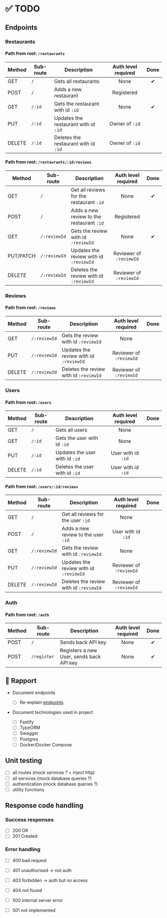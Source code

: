 # ✅ TODO

## Endpoints

### Restaurants

#### Path from root: `/restaurants`

| Method | Sub-route | Description                          | Auth level required | Done |
| ------ | --------- | ------------------------------------ | :-----------------: | :--: |
| GET    | `/`       | Gets all restaurants                 |        None         |  ✔   |
| POST   | `/`       | Adds a new restaurant                |     Registered      |      |
| GET    | `/:id`    | Gets the restaurant with id `:id`    |        None         |  ✔   |
| PUT    | `/:id`    | Updates the restaurant with id `:id` |   Owner of `:id`    |      |
| DELETE | `/:id`    | Deletes the restaurant with id `:id` |   Owner of `:id`    |      |

#### Path from root: `/restaurants/:id/reviews`

| Method | Sub-route    | Description                               |   Auth level required   | Done |
| ------ | ------------ | ----------------------------------------- | :---------------------: | :--: |
| GET    | `/`          | Get all reviews for the restaurant `:id`  |          None           |   ✔   |
| POST   | `/`          | Adds a new review to the restaurant `:id` |       Registered        |      |
| GET    | `/:reviewId` | Gets the review with id `:reviewId`       |          None           |   ✔   |
| PUT/PATCH    | `/:reviewId` | Updates the review with id `:reviewId`    | Reviewer of `:reviewId` |      |
| DELETE | `/:reviewId` | Deletes the review with id `:reviewId`    | Reviewer of `:reviewId` |      |

### Reviews

#### Path from root: `/reviews`

| Method | Sub-route    | Description                            |   Auth level required   | Done |
| ------ | ------------ | -------------------------------------- | :---------------------: | :--: |
| GET    | `/:reviewId` | Gets the review with id `:reviewId`    |          None           |      |
| PUT    | `/:reviewId` | Updates the review with id `:reviewId` | Reviewer of `:reviewId` |      |
| DELETE | `/:reviewId` | Deletes the review with id `:reviewId` | Reviewer of `:reviewId` |      |

### Users

#### Path from root: `/users`

| Method | Sub-route | Description                    | Auth level required | Done |
| ------ | --------- | ------------------------------ | :-----------------: | :--: |
| GET    | `/`       | Gets all users                 |        None         |      |
| GET    | `/:id`    | Gets the user with id `:id`    |        None         |      |
| PUT    | `/:id`    | Updates the user with id `:id` | User with id `:id`  |      |
| DELETE | `/:id`    | Deletes the user with id `:id` | User with id `:id`  |      |

#### Path from root: `/users/:id/reviews`

| Method | Sub-route    | Description                            |   Auth level required   | Done |
| ------ | ------------ | -------------------------------------- | :---------------------: | :--: |
| GET    | `/`          | Get all reviews for the user `:id`     |          None           |      |
| POST   | `/`          | Adds a new review to the user `:id`    |   User with id `:id`    |      |
| GET    | `/:reviewId` | Gets the review with id `:reviewId`    |          None           |      |
| PUT    | `/:reviewId` | Updates the review with id `:reviewId` | Reviewer of `:reviewId` |      |
| DELETE | `/:reviewId` | Deletes the review with id `:reviewId` | Reviewer of `:reviewId` |      |

### Auth

#### Path from root: `/auth`

| Method | Sub-route   | Description                              | Auth level required | Done |
| ------ | ----------- | ---------------------------------------- | :-----------------: | :--: |
| POST   | `/`         | Sends back API key                       |        None         |  ✔   |
| POST   | `/register` | Registers a new User, sends back API key |        None         |  ✔   |

## 📄 Rapport

- Document endpoints

  - [ ] Re-explain [endpoints](#endpoints)

- Document technologies used in project
  - [ ] Fastify
  - [ ] TypeORM
  - [ ] Swagger
  - [ ] Postgres
  - [ ] Docker/Docker Compose

## Unit testing

- [ ] all routes (mock services ? + inject http)
- [ ] all services (mock database queries ?)
- [ ] authentication (mock database queries ?)
- [ ] utility functions

## Response code handling

### Success responses

- [ ] 200 OK
- [ ] 201 Created

### Error handling

- [ ] 400 bad request
- [ ] 401 unauthorised -> not auth
- [ ] 403 forbidden -> auth but no access
- [ ] 404 not found

- [ ] 500 internal server error
- [ ] 501 not implemented
